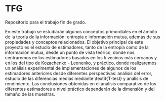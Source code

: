 # TFG

Repositorio para el trabajo fin de grado.

En este trabajo se estudiarán algunos conceptos primordiales en el ámbito de la teoría de la información: entropía e información mutua, además de sus propiedades y conceptos relacionados. El objetivo principal de este proyecto es el estudio de estimadores, tanto de la entropía como de la información mutua, desde un punto de vista teórico, donde nos centraremos en los estimadores basados en los $k$ vecinos más cercanos y en los del tipo de Kozachenko - Leonenko, y práctico, donde realizaremos un análisis experimental de implementaciones de algunos de los estimadores anteriores desde diferentes perspectivas: análisis del error, estudio de las diferencias medias mediante \textit{T-test} y análisis de rendimiento. Las conclusiones obtenidas en el análisis comparativo de los diferentes estimadores a nivel práctico dependerán de la dimensión y del tamaño de las muestras.
